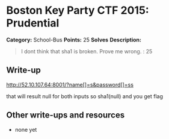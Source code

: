 # Boston Key Party CTF 2015: Prudential

**Category:** School-Bus
**Points:** 25
**Solves** 
**Description:**

> I dont think that sha1 is broken. Prove me wrong. : 25

## Write-up

http://52.10.107.64:8001/?name[]=s&password[]=ss

that will result null for both inputs so sha1(null) and you get flag

## Other write-ups and resources

* none yet
